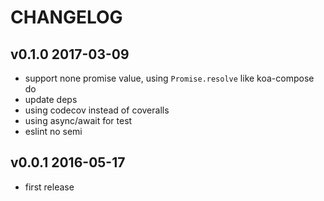 # CHANGELOG

## v0.1.0 2017-03-09

- support none promise value, using `Promise.resolve` like koa-compose do
- update deps
- using codecov instead of coveralls
- using async/await for test
- eslint no semi

## v0.0.1 2016-05-17

- first release
